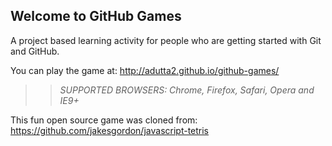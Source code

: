 ## Welcome to GitHub Games

A project based learning activity for people who are getting started with Git and GitHub.

You can play the game at: http://adutta2.github.io/github-games/

>> _*SUPPORTED BROWSERS*: Chrome, Firefox, Safari, Opera and IE9+_

This fun open source game was cloned from: https://github.com/jakesgordon/javascript-tetris
